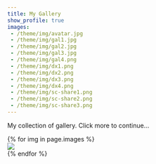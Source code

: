 ```yaml
---
title: My Gallery
show_profile: true
images:
 - /theme/img/avatar.jpg
 - /theme/img/gal1.jpg
 - /theme/img/gal2.jpg
 - /theme/img/gal3.jpg
 - /theme/img/gal4.png
 - /theme/img/dx1.png
 - /theme/img/dx2.png
 - /theme/img/dx3.png
 - /theme/img/dx4.png
 - /theme/img/sc-share1.png
 - /theme/img/sc-share2.png
 - /theme/img/sc-share3.png
---
```


My collection of gallery. Click more to continue...


<div class="card-columns">
  {% for img in page.images %}
    <div class="card">
      <img class="card-img-top" src="{{ img }}" />
    </div>
  {% endfor %}
</div>
